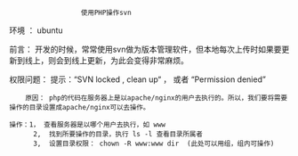 		              使用PHP操作svn
环境 ： ubuntu

前言： 开发的时候，常常使用svn做为版本管理软件，但本地每次上传时如果要更新到线上，则会到线上更新，为此会变得非常麻烦。

权限问题：
	提示：“SVN locked , clean up“ ， 或者 “Permission denied”
    
        原因： php的代码在服务器上是以apache/nginx的用户去执行的。所以，我们要将需要操作的目录设置成apache/nginx可以去操作。
	
	操作：1， 查看服务器是以哪个用户去执行，如 www
	      2,  找到所要操作的目录，执行 ls -l 查看目录所属者
	      3,  设置目录权限： chown -R www:www dir  (此处可以用组，组内可操作)
